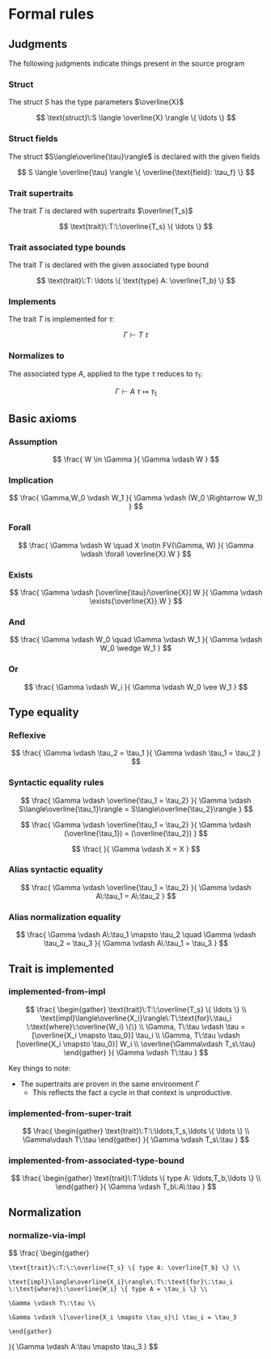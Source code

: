 # Formal rules

## Judgments

The following judgments indicate things present in the source program

### Struct

The struct $S$ has the type parameters $\overline{X}$

$$
\text{struct}\:S \langle \overline{X} \rangle \{ \ldots \}
$$

### Struct fields

The struct $S\langle\overline{\tau}\rangle$ is declared with the given fields

$$
S \langle \overline{\tau} \rangle \{ \overline{\text{field}: \tau_f} \}
$$

### Trait supertraits

The trait $T$ is declared with supertraits $\overline{T_s}$

$$
\text{trait}\:T:\:\overline{T_s} \{ \ldots \}
$$

### Trait associated type bounds

The trait $T$ is declared with the given associated type bound

$$
\text{trait}\:T: \ldots \{ \text{type} A: \overline{T_b} \}
$$

### Implements

The trait $T$ is implemented for $\tau$:

$$
\Gamma \vdash T \: \tau
$$

### Normalizes to

The associated type $A$, applied to the type $\tau$ reduces to $\tau_1$:

$$\Gamma \vdash A \: \tau \mapsto \tau_1$$

## Basic axioms 

### Assumption

$$
\frac{
    W \in \Gamma
}{
    \Gamma \vdash W
}
$$

### Implication

$$
\frac{
    \Gamma,W_0 \vdash W_1
}{
    \Gamma \vdash (W_0 \Rightarrow W_1)
}
$$

### Forall

$$
\frac{
    \Gamma \vdash W \quad
    X \notin FV(\Gamma, W)
}{
    \Gamma \vdash \forall \overline{X}.W
}
$$

### Exists

$$
\frac{
    \Gamma \vdash [\overline{\tau}/\overline{X}] W
}{
    \Gamma \vdash \exists{\overline{X}}.W
}
$$

### And

$$
\frac{
    \Gamma \vdash W_0 \quad
    \Gamma \vdash W_1
}{
    \Gamma \vdash W_0 \wedge W_1
}
$$

### Or

$$
\frac{
    \Gamma \vdash W_i
}{
    \Gamma \vdash W_0 \vee W_1
}
$$

## Type equality

### Reflexive

$$
\frac{
    \Gamma \vdash \tau_2 = \tau_1
}{
    \Gamma \vdash \tau_1 = \tau_2
}
$$

### Syntactic equality rules

$$
\frac{
    \Gamma \vdash \overline{\tau_1 = \tau_2}
}{
    \Gamma \vdash S\langle\overline{\tau_1}\rangle = S\langle\overline{\tau_2}\rangle
}
$$

$$
\frac{
    \Gamma \vdash \overline{\tau_1 = \tau_2}
}{
    \Gamma \vdash (\overline{\tau_1}) = (\overline{\tau_2})
}
$$

$$
\frac{
}{
    \Gamma \vdash X = X
}
$$

### Alias syntactic equality

$$
\frac{
    \Gamma \vdash \overline{\tau_1 = \tau_2}
}{
    \Gamma \vdash A\:\tau_1 = A\:\tau_2
}
$$

### Alias normalization equality

$$
\frac{
    \Gamma \vdash A\:\tau_1 \mapsto \tau_2 \quad
    \Gamma \vdash \tau_2 = \tau_3
}{
    \Gamma \vdash A\:\tau_1 = \tau_3
}
$$

## Trait is implemented

### implemented-from-impl

$$
\frac{
    \begin{gather}
    \text{trait}\:T:\:\overline{T_s} \{ \ldots \} \\
    \text{impl}\langle\overline{X_i}\rangle\:T\:\text{for}\:\tau_i
    \:\text{where}\:\overline{W_i} \{\} \\
    \Gamma, T\:\tau \vdash \tau = [\overline{X_i \mapsto \tau_0}] \tau_i \\
    \Gamma, T\:\tau \vdash [\overline{X_i \mapsto \tau_0}] W_i \\
    \overline{\Gamma\vdash T_s\:\tau}
    \end{gather}
}{
    \Gamma \vdash T\:\tau
}
$$

Key things to note:

* The supertraits are proven in the same environment $\Gamma$
    * This reflects the fact a cycle in that context is unproductive.

### implemented-from-super-trait

$$
\frac{
    \begin{gather}
    \text{trait}\:T:\:\ldots,T_s,\ldots \{ \ldots \} \\
    \Gamma\vdash T\:\tau
    \end{gather}
}{
    \Gamma \vdash T_s\:\tau
}
$$

### implemented-from-associated-type-bound

$$
\frac{
    \begin{gather}
    \text{trait}\:T:\ldots \{ type A: \ldots,T_b,\ldots \} \\
    \end{gather}
}{
    \Gamma \vdash T_b\:A\:\tau
}
$$

## Normalization

### normalize-via-impl

$$
\frac{
    \begin{gather}
    
    \text{trait}\:T:\:\overline{T_s} \{ type A: \overline{T_b} \} \\

    \text{impl}\langle\overline{X_i}\rangle\:T\:\text{for}\:\tau_i
    \:\text{where}\:\overline{W_i} \{ type A = \tau_i \} \\
    
    \Gamma \vdash T\:\tau \\

    \Gamma \vdash \[\overline{X_i \mapsto \tau_s}\] \tau_i = \tau_3

    \end{gather}
}{
    \Gamma \vdash A\:\tau \mapsto \tau_3
}
$$